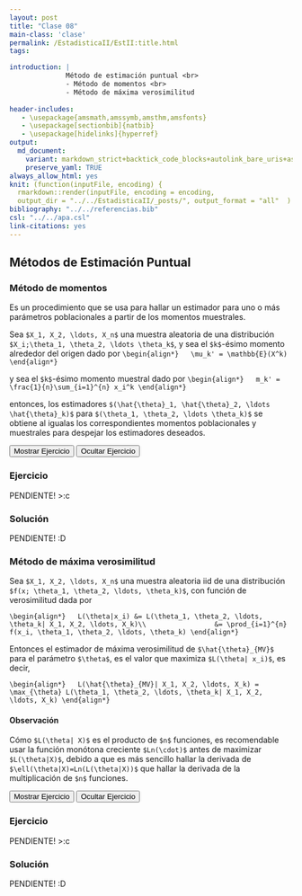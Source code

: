 ```yaml
---
layout: post
title: "Clase 08"
main-class: 'clase'
permalink: /EstadisticaII/EstII:title.html
tags:

introduction: |
              Método de estimación puntual <br>
              - Método de momentos <br>
              - Método de máxima verosimilitud
              
header-includes:
   - \usepackage{amsmath,amssymb,amsthm,amsfonts}
   - \usepackage[sectionbib]{natbib}
   - \usepackage[hidelinks]{hyperref}
output:
  md_document:
    variant: markdown_strict+backtick_code_blocks+autolink_bare_uris+ascii_identifiers+tex_math_single_backslash
    preserve_yaml: TRUE
always_allow_html: yes   
knit: (function(inputFile, encoding) {
  rmarkdown::render(inputFile, encoding = encoding,
  output_dir = "../../EstadisticaII/_posts/", output_format = "all"  ) })
bibliography: "../../referencias.bib"
csl: "../../apa.csl"
link-citations: yes
---
```








## Métodos de Estimación Puntual

### Método de momentos

Es un procedimiento que se usa para hallar un estimador para uno o más
parámetros poblacionales a partir de los momentos muestrales.

Sea `$X_1, X_2, \ldots, X_n$` una muestra aleatoria de una distribución
`$X_i;\theta_1, \theta_2, \ldots \theta_k$`, y sea el `$k$`-ésimo
momento alrededor del origen dado por
`\begin{align*}   \mu_k' = \mathbb{E}(X^k) \end{align*}`

y sea el `$k$`-ésimo momento muestral dado por
`\begin{align*}   m_k' = \frac{1}{n}\sum_{i=1}^{n} x_i^k \end{align*}`

entonces, los estimadores
`$(\hat{\theta}_1, \hat{\theta}_2, \ldots \hat{\theta}_k)$` para
`$(\theta_1, \theta_2, \ldots \theta_k)$` se obtiene al igualas los
correspondientes momentos poblacionales y muestrales para despejar los
estimadores deseados.

<button id="Show1" class="btn btn-secondary">
Mostrar Ejercicio
</button>
<button id="Hide1" class="btn btn-info">
Ocultar Ejercicio
</button>
<main id="botoncito1">
<h3 data-toc-skip>
Ejercicio
</h3>
<p>
PENDIENTE! &gt;:c
</p>
<h3 data-toc-skip>
Solución
</h3>
<p>
PENDIENTE! :D
</p>
</main>

### Método de máxima verosimilitud

Sea `$X_1, X_2, \ldots, X_n$` una muestra aleatoria iid de una
distribución `$f(x; \theta_1, \theta_2, \ldots, \theta_k)$`, con función
de verosimilitud dada por

`\begin{align*}   L(\theta|x_i) &= L(\theta_1, \theta_2, \ldots, \theta_k| X_1, X_2, \ldots, X_k)\\                 &= \prod_{i=1}^{n} f(x_i, \theta_1, \theta_2, \ldots, \theta_k) \end{align*}`

Entonces el estimador de máxima verosimilitud de `$\hat{\theta}_{MV}$`
para el parámetro `$\theta$`, es el valor que maximiza
`$L(\theta| x_i)$`, es decir,

`\begin{align*}   L(\hat{\theta}_{MV}| X_1, X_2, \ldots, X_k) = \max_{\theta} L(\theta_1, \theta_2, \ldots, \theta_k| X_1, X_2, \ldots, X_k) \end{align*}`

#### Observación

Cómo `$L(\theta| X)$` es el producto de `$n$` funciones, es recomendable
usar la función monótona creciente `$Ln(\cdot)$` antes de maximizar
`$L(\theta|X)$`, debido a que es más sencillo hallar la derivada de
`$\ell(\theta|X)=Ln(L(\theta|X))$` que hallar la derivada de la
multiplicación de `$n$` funciones.

<button id="Show2" class="btn btn-secondary">
Mostrar Ejercicio
</button>
<button id="Hide2" class="btn btn-info">
Ocultar Ejercicio
</button>
<main id="botoncito2">
<h3 data-toc-skip>
Ejercicio
</h3>
<p>
PENDIENTE! &gt;:c
</p>
<h3 data-toc-skip>
Solución
</h3>
<p>
PENDIENTE! :D
</p>
</main>
